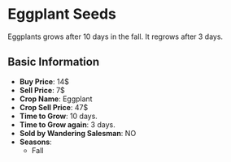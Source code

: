 # Eggplant Seeds

Eggplants grows after 10 days in the fall. It regrows after 3 days.

## Basic Information

- **Buy Price**: 14$
- **Sell Price**: 7$
- **Crop Name**: Eggplant
- **Crop Sell Price**: 47$
- **Time to Grow**: 10 days.
- **Time to Grow again**: 3 days.
- **Sold by Wandering Salesman**: NO
- **Seasons**:
  - Fall